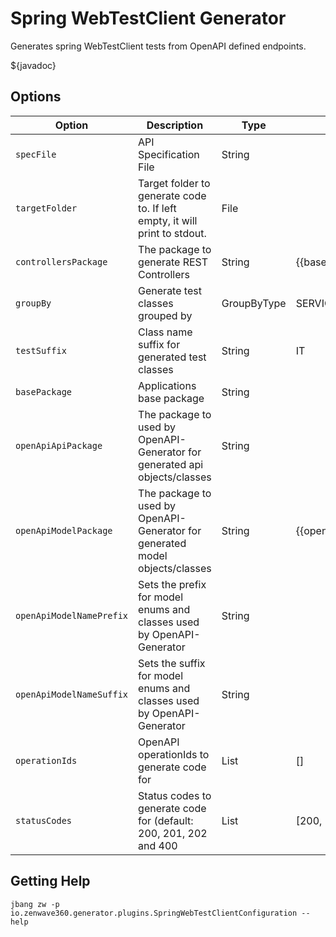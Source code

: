 # Spring WebTestClient Generator

Generates spring WebTestClient tests from OpenAPI defined endpoints.

${javadoc}

## Options

| **Option**               | **Description**                                                              | **Type**    | **Default**                  | **Values**                  |
| ------------------------ | ---------------------------------------------------------------------------- | ----------- | ---------------------------- | --------------------------- |
| `specFile`               | API Specification File                                                       | String      |                              |                             |
| `targetFolder`           | Target folder to generate code to. If left empty, it will print to stdout.   | File        |                              |                             |
| `controllersPackage`     | The package to generate REST Controllers                                     | String      | {{basePackage}}.adapters.web |                             |
| `groupBy`                | Generate test classes grouped by                                             | GroupByType | SERVICE                      | SERVICE, OPERATION, PARTIAL |
| `testSuffix`             | Class name suffix for generated test classes                                 | String      | IT                           |                             |
| `basePackage`            | Applications base package                                                    | String      |                              |                             |
| `openApiApiPackage`      | The package to used by OpenAPI-Generator for generated api objects/classes   | String      |                              |                             |
| `openApiModelPackage`    | The package to used by OpenAPI-Generator for generated model objects/classes | String      | {{openApiApiPackage}}        |                             |
| `openApiModelNamePrefix` | Sets the prefix for model enums and classes used by OpenAPI-Generator        | String      |                              |                             |
| `openApiModelNameSuffix` | Sets the suffix for model enums and classes used by OpenAPI-Generator        | String      |                              |                             |
| `operationIds`           | OpenAPI operationIds to generate code for                                    | List        | []                           |                             |
| `statusCodes`            | Status codes to generate code for (default: 200, 201, 202 and 400            | List        | [200, 201, 202, 400]         |                             |

## Getting Help

```shell
jbang zw -p io.zenwave360.generator.plugins.SpringWebTestClientConfiguration --help
```
